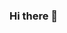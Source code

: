 ### Hi there 👋

<!--
**esma6/esma6** is a ✨ _special_ ✨ repository because its `README.md` (this file) appears on your GitHub profile.

I am an undergraduate student of computer engineering. I am a compatible team player and a good researcher. I am constantly trying to learn new things and improve myself. I like to follow the latest technology and watch innovation.

- 🌱 I’m currently learning .NET Core, React.js, C#
-👀 I’m interested in Backend and Frontend
- 📫 How to reach me: esmakaragulle25@gmail.com
![Github stats 1](https://github-readme-stats.vercel.app/api?username=esma6&show_icons=true&theme=gradient) 
![Github stats 2](https://github-readme-stats.vercel.app/api?username=esma6&show_icons=true&theme=radical)

-->
